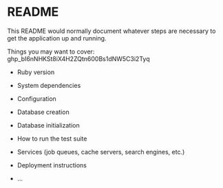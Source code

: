 # README

This README would normally document whatever steps are necessary to get the
application up and running.

Things you may want to cover:
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

* Ruby version

* System dependencies

* Configuration

* Database creation

* Database initialization

* How to run the test suite

* Services (job queues, cache servers, search engines, etc.)

* Deployment instructions

* ...
